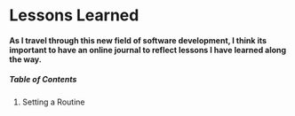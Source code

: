 # Lessons Learned

####  As I travel through this new field of software development, I think its important to have an online journal to reflect lessons I have learned along the way.  

#####  Table of Contents 
1. Setting a Routine
